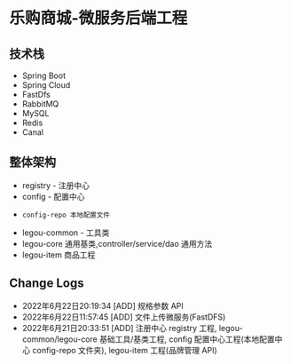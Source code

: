 # 乐购商城-微服务后端工程
## 技术栈
- Spring Boot
- Spring Cloud
- FastDfs
- RabbitMQ
- MySQL
- Redis
- Canal

## 整体架构
- registry - 注册中心
- config - 配置中心
-     config-repo 本地配置文件
- legou-common - 工具类
- legou-core 通用基类,controller/service/dao 通用方法
- legou-item 商品工程

## Change Logs
- 2022年6月22日20:19:34 [ADD] 规格参数 API
- 2022年6月22日11:57:45 [ADD] 文件上传微服务(FastDFS)
- 2022年6月21日20:33:51 [ADD] 注册中心 registry 工程, legou-common/legou-core 基础工具/基类工程, config 配置中心工程(本地配置中心 config-repo
 文件夹), legou-item 工程(品牌管理 API)
 
